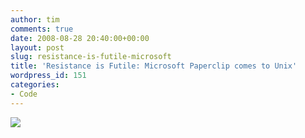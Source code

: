 ```yaml
---
author: tim
comments: true
date: 2008-08-28 20:40:00+00:00
layout: post
slug: resistance-is-futile-microsoft
title: 'Resistance is Futile: Microsoft Paperclip comes to Unix'
wordpress_id: 151
categories:
- Code
---
```


[![](http://houghi.org/shots/vim001.gif)](http://houghi.org/shots/vim001.gif)

